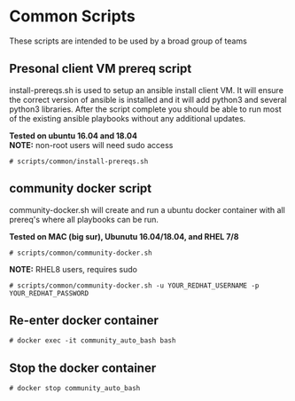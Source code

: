 # Common Scripts

These scripts are intended to be used by a broad group of teams

## Presonal client VM prereq script

install-prereqs.sh is used to setup an ansible install client VM.   It will ensure the correct version of ansible is installed and it will add python3 and several python3 libraries.  After the script complete you should be able to run most of the existing ansible playbooks without any additional updates.  

**Tested on ubuntu 16.04 and 18.04**  
**NOTE:** non-root users will need sudo access

```
# scripts/common/install-prereqs.sh
```

## community docker script
community-docker.sh will create and run a ubuntu docker container with all prereq's where all playbooks can be run.

**Tested on MAC (big sur), Ubunutu 16.04/18.04, and RHEL 7/8**

```
# scripts/common/community-docker.sh
```

**NOTE:** RHEL8 users, requires sudo

```
# scripts/common/community-docker.sh -u YOUR_REDHAT_USERNAME -p YOUR_REDHAT_PASSWORD
```

## Re-enter docker container

```
# docker exec -it community_auto_bash bash
```

## Stop the docker container

```
# docker stop community_auto_bash
```